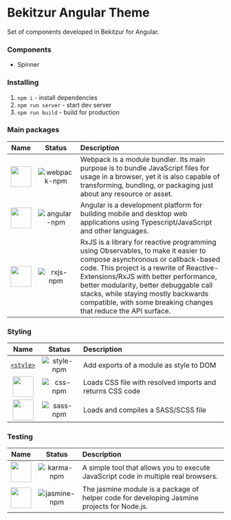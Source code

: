 # Bekitzur Angular Theme
Set of components developed in Bekitzur for Angular.

### Components
- Spinner

### Installing
1. `npm i` - install dependencies
2. `npm run server` - start dev server
3. `npm run build` - build for production

### Main packages

|Name|Status|Description|
|:--:|:----:|:----------|
|<a href="https://github.com/webpack"><img width="48" height="48" src="https://camo.githubusercontent.com/d18f4a7a64244f703efcb322bf298dcb4ca38856/68747470733a2f2f7765627061636b2e6a732e6f72672f6173736574732f69636f6e2d7371756172652d6269672e737667"></a>|![webpack-npm]|Webpack is a module bundler. Its main purpose is to bundle JavaScript files for usage in a browser, yet it is also capable of transforming, bundling, or packaging just about any resource or asset.|
|<a href="https://angular.io"><img width="48" height="48" src="https://angular.io/assets/images/logos/angular/angular.svg"></a>|![angular-npm]|Angular is a development platform for building mobile and desktop web applications using Typescript/JavaScript and other languages.|
|<a href="https://github.com/reactivex/rxjs"><img width="48" height="48" src="http://reactivex.io/rxjs/manual/asset/Rx_Logo_S.png"></a>|![rxjs-npm]|RxJS is a library for reactive programming using Observables, to make it easier to compose asynchronous or callback-based code. This project is a rewrite of Reactive-Extensions/RxJS with better performance, better modularity, better debuggable call stacks, while staying mostly backwards compatible, with some breaking changes that reduce the API surface.|

[webpack-npm]: https://img.shields.io/badge/npm-v2.2.0-green.svg
[angular-npm]: https://img.shields.io/badge/npm-v4.3.2-red.svg
[rxjs-npm]: https://img.shields.io/badge/npm-v5.2.0-red.svg

### Styling

|Name|Status|Description|
|:--:|:----:|:----------|
|<a href="https://github.com/webpack/style-loader">`<style>`|![style-npm]|Add exports of a module as style to DOM|
|<a href="https://github.com/webpack/css-loader"><img width="48" height="48" src="https://worldvectorlogo.com/logos/css-3.svg"></a>|![css-npm]|Loads CSS file with resolved imports and returns CSS code|
|<a href="https://github.com/jtangelder/sass-loader"><img width="48" height="48" src="https://worldvectorlogo.com/logos/sass-1.svg"></a>|![sass-npm]|Loads and compiles a SASS/SCSS file|

[style-npm]: https://img.shields.io/badge/npm-v0.13.1-green.svg
[css-npm]: https://img.shields.io/badge/npm-v0.26.1-green.svg
[sass-npm]: https://img.shields.io/badge/npm-v6.0.2-green.svg

### Testing

|Name|Status|Description|
|:--:|:----:|:----------|
|<a href="https://www.npmjs.com/package/karma"><img width="48" height="48" src="https://wallabyjs.com/assets/img/karma.png"></a>|![karma-npm]|A simple tool that allows you to execute JavaScript code in multiple real browsers.|
|<a href="https://www.npmjs.com/package/jasmine"><img width="48" height="48" src="https://upload.wikimedia.org/wikipedia/en/thumb/2/22/Logo_jasmine.svg/602px-Logo_jasmine.svg.png"></a>|![jasmine-npm]|The jasmine module is a package of helper code for developing Jasmine projects for Node.js.|

[karma-npm]: https://img.shields.io/badge/npm-v1.2.0-green.svg
[jasmine-npm]: https://img.shields.io/badge/npm-v2.4.1-green.svg
